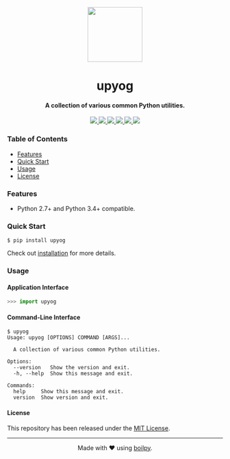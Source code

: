 <div align="center">
  <img src="https://raw.githubusercontent.com/boilpy/boilpy/develop/.github/assets/logo.png" height="128">
  <h1>
      upyog
  </h1>
  <h4>A collection of various common Python utilities.</h4>
</div>

<p align="center">
  <a href='https://github.com/achillesrasquinha/upyog/actions?query=workflow:"Continuous Integration"'>
    <img src="https://img.shields.io/github/workflow/status/achillesrasquinha/upyog/Continuous Integration?style=flat-square">
  </a>
  <a href="https://coveralls.io/github/achillesrasquinha/upyog">
    <img src="https://img.shields.io/coveralls/github/achillesrasquinha/upyog.svg?style=flat-square">
  </a>
  <a href="https://pypi.org/project/upyog/">
    <img src="https://img.shields.io/pypi/v/upyog.svg?style=flat-square">
  </a>
  <a href="https://pypi.org/project/upyog/">
    <img src="https://img.shields.io/pypi/l/upyog.svg?style=flat-square">
  </a>
  <a href="https://pypi.org/project/upyog/">
    <img src="https://img.shields.io/pypi/pyversions/upyog.svg?style=flat-square">
  </a>
  <a href="https://git.io/boilpy">
    <img src="https://img.shields.io/badge/made%20with-boilpy-red.svg?style=flat-square">
  </a>
</p>

### Table of Contents
* [Features](#features)
* [Quick Start](#quick-start)
* [Usage](#usage)
* [License](#license)

### Features
* Python 2.7+ and Python 3.4+ compatible.

### Quick Start

```shell
$ pip install upyog
```

Check out [installation](docs/source/installation.md) for more details.

### Usage

#### Application Interface

```python
>>> import upyog
```

#### Command-Line Interface

```console
$ upyog
Usage: upyog [OPTIONS] COMMAND [ARGS]...

  A collection of various common Python utilities.

Options:
  --version   Show the version and exit.
  -h, --help  Show this message and exit.

Commands:
  help     Show this message and exit.
  version  Show version and exit.
```

#### License

This repository has been released under the [MIT License](LICENSE).

---

<div align="center">
  Made with ❤️ using <a href="https://git.io/boilpy">boilpy</a>.
</div>